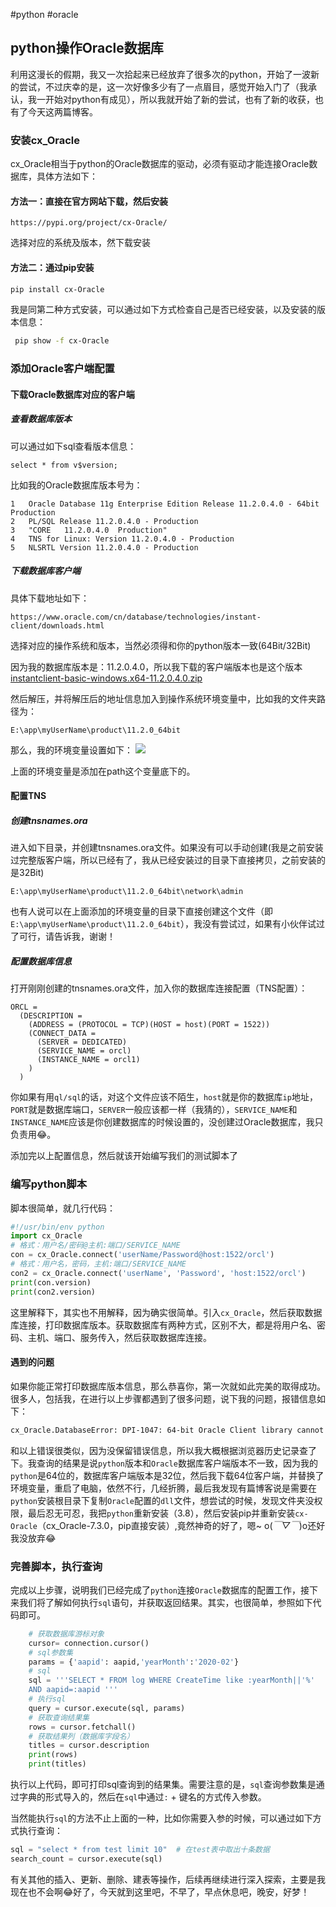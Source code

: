 #python #oracle

## python操作Oracle数据库


利用这漫长的假期，我又一次拾起来已经放弃了很多次的python，开始了一波新的尝试，不过庆幸的是，这一次好像多少有了一点眉目，感觉开始入门了（我承认，我一开始对python有成见），所以我就开始了新的尝试，也有了新的收获，也有了今天这两篇博客。

### 安装cx_Oracle

cx_Oracle相当于python的Oracle数据库的驱动，必须有驱动才能连接Oracle数据库，具体方法如下：

#### 方法一：直接在官方网站下载，然后安装

```url
https://pypi.org/project/cx-Oracle/
```

选择对应的系统及版本，然下载安装

#### 方法二：通过pip安装

```sh
pip install cx-Oracle
```

我是同第二种方式安装，可以通过如下方式检查自己是否已经安装，以及安装的版本信息：

```sh
 pip show -f cx-Oracle
```

### 添加Oracle客户端配置

#### 下载Oracle数据库对应的客户端

##### 查看数据库版本

可以通过如下sql查看版本信息：

```mssql
select * from v$version;
```

比如我的Oracle数据库版本号为：

```
1	Oracle Database 11g Enterprise Edition Release 11.2.0.4.0 - 64bit Production
2	PL/SQL Release 11.2.0.4.0 - Production
3	"CORE	11.2.0.4.0	Production"
4	TNS for Linux: Version 11.2.0.4.0 - Production
5	NLSRTL Version 11.2.0.4.0 - Production
```

##### 下载数据库客户端

具体下载地址如下：

```
https://www.oracle.com/cn/database/technologies/instant-client/downloads.html
```

选择对应的操作系统和版本，当然必须得和你的python版本一致(64Bit/32Bit)

因为我的数据库版本是：11.2.0.4.0，所以我下载的客户端版本也是这个版本[instantclient-basic-windows.x64-11.2.0.4.0.zip](https://download.oracle.com/otn/nt/instantclient/11204/instantclient-basic-windows.x64-11.2.0.4.0.zip?AuthParam=1582884626_f7d9b0483b20967531cbe6f5f0bd24da)

然后解压，并将解压后的地址信息加入到操作系统环境变量中，比如我的文件夹路径为：

```
E:\app\myUserName\product\11.2.0_64bit
```

那么，我的环境变量设置如下：
![](https://syske-pic-bed.oss-cn-hangzhou.aliyuncs.com/imgs/images/20210128103625.png)

上面的环境变量是添加在path这个变量底下的。

#### 配置TNS

##### 创建tnsnames.ora

进入如下目录，并创建tnsnames.ora文件。如果没有可以手动创建(我是之前安装过完整版客户端，所以已经有了，我从已经安装过的目录下直接拷贝，之前安装的是32Bit)

```
E:\app\myUserName\product\11.2.0_64bit\network\admin
```

也有人说可以在上面添加的环境变量的目录下直接创建这个文件（即`E:\app\myUserName\product\11.2.0_64bit`），我没有尝试过，如果有小伙伴试过了可行，请告诉我，谢谢！

##### 配置数据库信息

打开刚刚创建的tnsnames.ora文件，加入你的数据库连接配置（TNS配置）：

```
ORCL =
  (DESCRIPTION =
    (ADDRESS = (PROTOCOL = TCP)(HOST = host)(PORT = 1522))
    (CONNECT_DATA =
      (SERVER = DEDICATED)
      (SERVICE_NAME = orcl)
      (INSTANCE_NAME = orcl1)      
    )
  )
```

你如果有用`ql/sql`的话，对这个文件应该不陌生，`host`就是你的数据库`ip`地址，`PORT`就是数据库端口，`SERVER`一般应该都一样（我猜的），`SERVICE_NAME`和`INSTANCE_NAME`应该是你创建数据库的时候设置的，没创建过Oracle数据库，我只负责用😂。

添加完以上配置信息，然后就该开始编写我们的测试脚本了

### 编写python脚本

脚本很简单，就几行代码：

```python
#!/usr/bin/env python
import cx_Oracle
# 格式：用户名/密码@主机:端口/SERVICE_NAME
con = cx_Oracle.connect('userName/Password@host:1522/orcl') 
# 格式：用户名，密码，主机:端口/SERVICE_NAME
con2 = cx_Oracle.connect('userName', 'Password', 'host:1522/orcl') 
print(con.version)
print(con2.version)
```

这里解释下，其实也不用解释，因为确实很简单。引入`cx_Oracle`，然后获取数据库连接，打印数据库版本。获取数据库有两种方式，区别不大，都是将用户名、密码、主机、端口、服务传入，然后获取数据库连接。

#### 遇到的问题

如果你能正常打印数据库版本信息，那么恭喜你，第一次就如此完美的取得成功。很多人，包括我，在进行以上步骤都遇到了很多问题，说下我的问题，报错信息如下：

```sh
cx_Oracle.DatabaseError: DPI-1047: 64-bit Oracle Client library cannot be loaded:  "libclntsh.so: cannot open shared object file: No such file or directory". See https://oracle.github.io/odpi/doc/installation.html#linux for help
```

和以上错误很类似，因为没保留错误信息，所以我大概根据浏览器历史记录查了下。我查询的结果是说`python`版本和`Oracle`数据库客户端版本不一致，因为我的`python`是64位的，数据库客户端版本是32位，然后我下载64位客户端，并替换了环境变量，重启了电脑，依然不行，几经折腾，最后我发现有篇博客说是需要在`python`安装根目录下复制`Oracle`配置的`dll`文件，想尝试的时候，发现文件夹没权限，最后忍无可忍，我把`python`重新安装（3.8），然后安装pip并重新安装`cx-Oracle`（cx_Oracle-7.3.0，pip直接安装）,竟然神奇的好了，嗯~ o(*￣▽￣*)o还好我没放弃😂

### 完善脚本，执行查询

完成以上步骤，说明我们已经完成了`python`连接`Oracle`数据库的配置工作，接下来我们将了解如何执行`sql`语句，并获取返回结果。其实，也很简单，参照如下代码即可。

```python
	# 获取数据库游标对象
    cursor= connection.cursor()
    # sql参数集
    params = {'aapid': aapid,'yearMonth':'2020-02'}
    # sql
    sql = '''SELECT * FROM log WHERE CreateTime like :yearMonth||'%'
    AND aapid=:aapid '''
    # 执行sql
    query = cursor.execute(sql, params)
	# 获取查询结果集
    rows = cursor.fetchall()  
	# 获取结果列（数据库字段名）
    titles = cursor.description 
    print(rows)
    print(titles)
```

执行以上代码，即可打印sql查询到的结果集。需要注意的是，`sql`查询参数集是通过字典的形式导入的，然后在`sql`中通过`:` + 键名的方式传入参数。

当然能执行`sql`的方法不止上面的一种，比如你需要入参的时候，可以通过如下方式执行查询：

```python
sql = "select * from test limit 10"  # 在test表中取出十条数据
search_count = cursor.execute(sql)
```

有关其他的插入、更新、删除、建表等操作，后续再继续进行深入探索，主要是我现在也不会啊😂好了，今天就到这里吧，不早了，早点休息吧，晚安，好梦！

